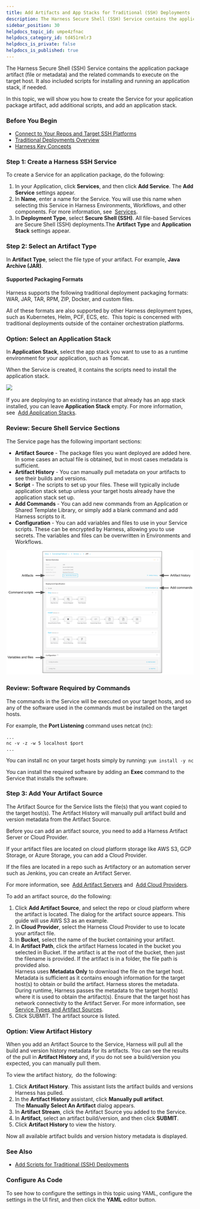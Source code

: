 ```yaml
---
title: Add Artifacts and App Stacks for Traditional (SSH) Deployments
description: The Harness Secure Shell (SSH) Service contains the application package artifact (file or metadata) and the related commands to execute on the target host. It also included scripts for installing and…
sidebar_position: 30
helpdocs_topic_id: umpe4zfnac
helpdocs_category_id: td451rmlr3
helpdocs_is_private: false
helpdocs_is_published: true
---
```


The Harness Secure Shell (SSH) Service contains the application package artifact (file or metadata) and the related commands to execute on the target host. It also included scripts for installing and running an application stack, if needed.

In this topic, we will show you how to create the Service for your application package artifact, add additional scripts, and add an application stack.

### Before You Begin

* [Connect to Your Repos and Target SSH Platforms](connect-to-your-target-ssh-platform.md)
* [Traditional Deployments Overview](traditional-deployments-overview.md)
* [Harness Key Concepts](https://docs.harness.io/article/4o7oqwih6h-harness-key-concepts)

### Step 1: Create a Harness SSH Service

To create a Service for an application package, do the following:

1. In your Application, click **Services**, and then click **Add Service**. The **Add Service** settings appear.
2. In **Name**, enter a name for the Service. You will use this name when selecting this Service in Harness Environments, Workflows, and other components. For more information, see  [Services](../model-cd-pipeline/setup-services/service-configuration.md).
3. In **Deployment Type**, select **Secure Shell (SSH)**. All file-based Services are Secure Shell (SSH) deployments.The **Artifact Type** and **Application Stack** settings appear.

### Step 2: Select an Artifact Type

In **Artifact Type**, select the file type of your artifact. For example, **Java Archive (JAR)**.

#### Supported Packaging Formats

Harness supports the following traditional deployment packaging formats: WAR, JAR, TAR, RPM, ZIP, Docker, and custom files.

All of these formats are also supported by other Harness deployment types, such as Kubernetes, Helm, PCF, ECS, etc.  This topic is concerned with traditional deployments outside of the container orchestration platforms.

### Option: Select an Application Stack

In **Application Stack**, select the app stack you want to use to as a runtime environment for your application, such as Tomcat.

When the Service is created, it contains the scripts need to install the application stack.

![](./static/add-artifacts-for-ssh-deployments-00\.png)

If you are deploying to an existing instance that already has an app stack installed, you can leave **Application Stack** empty. For more information, see  [Add Application Stacks](https://docs.harness.io/article/g26sp2ay68-catalog).

### Review: Secure Shell Service Sections

The Service page has the following important sections:

* **Artifact Source** - The package files you want deployed are added here. In some cases an actual file is obtained, but in most cases metadata is sufficient.
* **Artifact History** - You can manually pull metadata on your artifacts to see their builds and versions.
* **Script** - The scripts to set up your files. These will typically include application stack setup unless your target hosts already have the application stack set up.
* **Add Commands** - You can add new commands from an Application or Shared Template Library, or simply add a blank command and add Harness scripts to it.
* **Configuration** - You can add variables and files to use in your Service scripts. These can be encrypted by Harness, allowing you to use secrets. The variables and files can be overwritten in Environments and Workflows.

![](./static/add-artifacts-for-ssh-deployments-01.png)

### Review: Software Required by Commands

The commands in the Service will be executed on your target hosts, and so any of the software used in the commands must be installed on the target hosts.

For example, the **Port Listening** command uses netcat (nc):


```
...  
nc -v -z -w 5 localhost $port  
...
```
You can install nc on your target hosts simply by running: `yum install -y nc`

You can install the required software by adding an **Exec** command to the Service that installs the software.

### Step 3: Add Your Artifact Source

The Artifact Source for the Service lists the file(s) that you want copied to the target host(s). The Artifact History will manually pull artifact build and version metadata from the Artifact Source.

Before you can add an artifact source, you need to add a Harness Artifact Server or Cloud Provider. 

If your artifact files are located on cloud platform storage like AWS S3, GCP Storage, or Azure Storage, you can add a Cloud Provider. 

If the files are located in a repo such as Artifactory or an automation server such as Jenkins, you can create an Artifact Server.

For more information, see  [Add Artifact Servers](https://docs.harness.io/article/7dghbx1dbl-configuring-artifact-server) and  [Add Cloud Providers](https://docs.harness.io/article/whwnovprrb-cloud-providers).

To add an artifact source, do the following:

1. Click **Add Artifact Source**, and select the repo or cloud platform where the artifact is located. The dialog for the artifact source appears. This guide will use AWS S3 as an example.
2. In **Cloud Provider**, select the Harness Cloud Provider to use to locate your artifact file.
3. In **Bucket**, select the name of the bucket containing your artifact.
4. In **Artifact Path**, click the artifact Harness located in the bucket you selected in Bucket. If the artifact is at the root of the bucket, then just the filename is provided. If the artifact is in a folder, the file path is provided also.  
Harness uses **Metadata Only** to download the file on the target host.  
Metadata is sufficient as it contains enough information for the target host(s) to obtain or build the artifact. Harness stores the metadata.   
During runtime, Harness passes the metadata to the target host(s) where it is used to obtain the artifact(s). Ensure that the target host has network connectivity to the Artifact Server. For more information, see  [Service Types and Artifact Sources](../model-cd-pipeline/setup-services/service-types-and-artifact-sources.md).
5. Click SUBMIT. The artifact source is listed.

### Option: View Artifact History

When you add an Artifact Source to the Service, Harness will pull all the build and version history metadata for its artifacts. You can see the results of the pull in **Artifact History** and, if you do not see a build/version you expected, you can manually pull them.

To view the artifact history,  do the following:

1. Click **Artifact History**. This assistant lists the artifact builds and versions Harness has pulled.
2. In the **Artifact History** assistant, click **Manually pull artifact**. The **Manually Select An Artifact** dialog appears.
3. In **Artifact Stream**, click the Artifact Source you added to the Service.
4. In **Artifact**, select an artifact build/version, and then click **SUBMIT**.
5. Click **Artifact History** to view the history.

Now all available artifact builds and version history metadata is displayed.

### See Also

* [Add Scripts for Traditional (SSH) Deployments](add-deployment-specs-for-traditional-ssh-deployments.md)

### Configure As Code

To see how to configure the settings in this topic using YAML, configure the settings in the UI first, and then click the **YAML** editor button.

